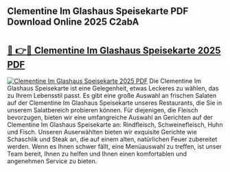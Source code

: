 ## Clementine Im Glashaus Speisekarte PDF Download Online 2025 C2abA

# <h2><a href="http://gc8zql.nevu.top/?p=Clementine+Im+Glashaus+Speisekarte">🔗 👉🔴 Clementine Im Glashaus Speisekarte 2025 PDF</a></h2>

[![Clementine Im Glashaus Speisekarte 2025 PDF](https://i.imgur.com/dBaPXMq.png)](http://gc8zql.nevu.top/?p=Clementine+Im+Glashaus+Speisekarte)
Die Clementine Im Glashaus Speisekarte ist eine Gelegenheit, etwas Leckeres zu wählen, das zu Ihrem Lebensstil passt. Es gibt eine große Auswahl an frischen Salaten auf der Clementine Im Glashaus Speisekarte unseres Restaurants, die Sie in unserem Salatbereich probieren können. Für diejenigen, die Fleisch bevorzugen, bieten wir eine umfangreiche Auswahl an Gerichten auf der Clementine Im Glashaus Speisekarte an: Rindfleisch, Schweinefleisch, Huhn und Fisch. Unseren Auserwählten bieten wir exquisite Gerichte wie Schaschlik und Steak an, die auf einem alten, natürlichen Feuer zubereitet werden. Wenn es Ihnen schwer fällt, eine Menüauswahl zu treffen, ist unser Team bereit, Ihnen zu helfen und Ihnen einen komfortablen und angenehmen Service zu bieten.

